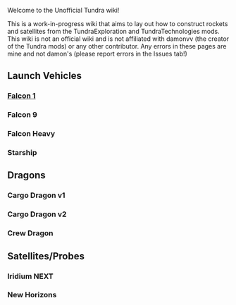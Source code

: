 Welcome to the Unofficial Tundra wiki!

This is a work-in-progress wiki that aims to lay out how to construct rockets and satellites from the TundraExploration and TundraTechnologies mods. This wiki is not an official wiki and is not affiliated with damonvv (the creator of the Tundra mods) or any other contributor. Any errors in these pages are mine and not damon's (please report errors in the Issues tab!)


## Launch Vehicles
### [Falcon 1](https://github.com/FlightSimJeronimo/Unofficial-Tundra-Wiki/wiki/Falcon_1)
### Falcon 9
### Falcon Heavy
### Starship

## Dragons
### Cargo Dragon v1
### Cargo Dragon v2
### Crew Dragon

## Satellites/Probes
### Iridium NEXT
### New Horizons